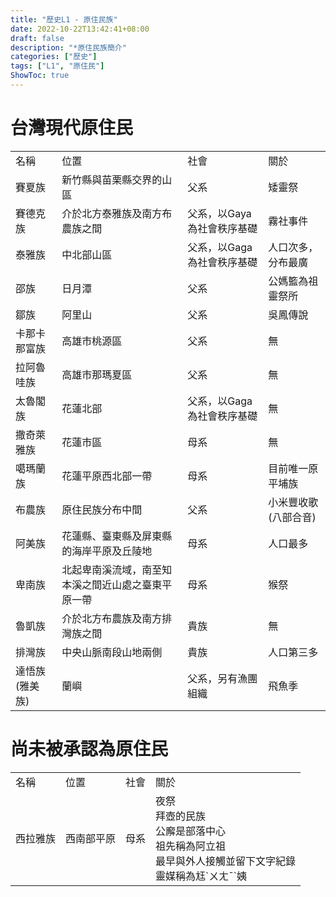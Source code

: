```yaml
---
title: "歷史L1 - 原住民族"
date: 2022-10-22T13:42:41+08:00
draft: false
description: "*原住民族簡介"
categories: ["歷史"]
tags: ["L1", "原住民"]
ShowToc: true
---
```

# 台灣現代原住民
<table>
  <tr>
    <td>名稱</td>
    <td>位置</td>
    <td>社會</td>
    <td>關於</td>
  </tr>
  <tr>
    <td>賽夏族</td>
    <td>新竹縣與苗栗縣交界的山區</td>
    <td>父系</td>
    <td>矮靈祭</td>
  </tr>
  <tr>
    <td>賽德克族</td>
    <td>介於北方泰雅族及南方布農族之間</td>
    <td>父系，以Gaya為社會秩序基礎</td>
    <td>霧社事件</td>
  </tr>
  <tr>
    <td>泰雅族</td>
    <td>中北部山區</td>
    <td>父系，以Gaga為社會秩序基礎</td>
    <td>人口次多，分布最廣</td>
  </tr>
  <tr>
    <td>邵族</td>
    <td>日月潭</td>
    <td>父系</td>
    <td>公媽籃為祖靈祭所</td>
  </tr>
  <tr>
    <td>鄒族</td>
    <td>阿里山</td>
    <td>父系</td>
    <td>吳鳳傳說</td>
  </tr>
  <tr>
    <td>卡那卡那富族</td>
    <td>高雄市桃源區</td>
    <td>父系</td>
    <td>無</td>
  </tr>
  <tr>
    <td>拉阿魯哇族</td>
    <td>高雄市那瑪夏區</td>
    <td>父系</td>
    <td>無</td>
  </tr>
  <tr>
    <td>太魯閣族</td>
    <td>花蓮北部</td>
    <td>父系，以Gaga為社會秩序基礎</td>
    <td>無</td>
  </tr>
  <tr>
    <td>撒奇萊雅族</td>
    <td>花蓮市區</td>
    <td>母系</td>
    <td>無</td>
  </tr>
  <tr>
    <td>噶瑪蘭族</td>
    <td>花蓮平原西北部一帶</td>
    <td>母系</td>
    <td>目前唯一原平埔族</td>
  </tr>
  <tr>
    <td>布農族</td>
    <td>原住民族分布中間</td>
    <td>父系</td>
    <td>小米豐收歌(八部合音)</td>
  </tr>
  <tr>
    <td>阿美族</td>
    <td>花蓮縣、臺東縣及屏東縣的海岸平原及丘陵地</td>
    <td>母系</td>
    <td>人口最多</td>
  </tr>
  <tr>
    <td>卑南族</td>
    <td>北起卑南溪流域，南至知本溪之間近山處之臺東平原一帶</td>
    <td>母系</td>
    <td>猴祭</td>
  </tr>
  <tr>
    <td>魯凱族</td>
    <td>介於北方布農族及南方排灣族之間</td>
    <td>貴族</td>
    <td>無</td>
  </tr>
  <tr>
    <td>排灣族</td>
    <td>中央山脈南段山地兩側</td>
    <td>貴族</td>
    <td>人口第三多</td>
  </tr>
  <tr>
    <td>達悟族(雅美族)</td>
    <td>蘭嶼</td>
    <td>父系，另有漁團組織</td>
    <td>飛魚季</td>
  </tr>
</table>

# 尚未被承認為原住民
<table>
  <tr>
    <td>名稱</td>
    <td>位置</td>
    <td>社會</td>
    <td>關於</td>
  </tr>
  <tr>
    <td>西拉雅族</td>
    <td>西南部平原</td>
    <td>母系</td>
    <td>夜祭</br>拜壺的民族</br>公廨是部落中心</br>祖先稱為阿立祖</br>最早與外人接觸並留下文字紀錄</br>靈媒稱為尪`ㄨㄤˉ`姨</td>
  </tr>
</table>
